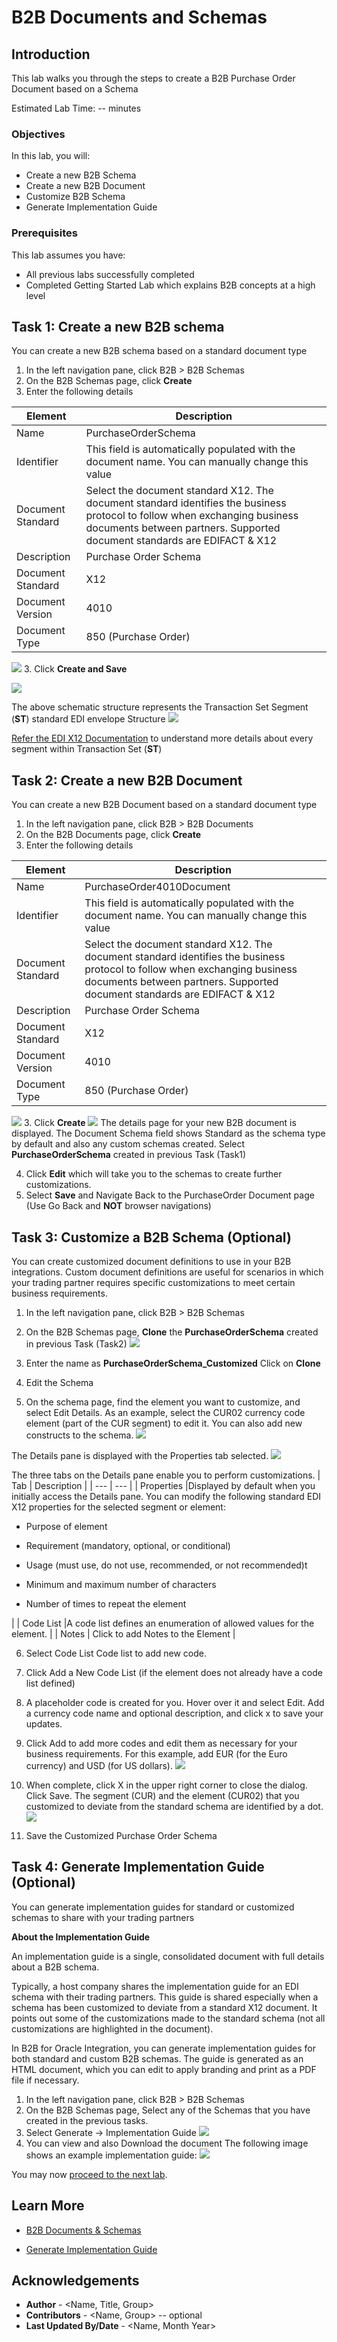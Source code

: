 # B2B Documents and Schemas

## Introduction

This lab walks you through the steps to create a B2B Purchase Order Document based on a Schema

Estimated Lab Time: -- minutes

### Objectives

In this lab, you will:
* Create a new B2B Schema
* Create a new B2B Document
* Customize B2B Schema
* Generate Implementation Guide

### Prerequisites

This lab assumes you have:
* All previous labs successfully completed
* Completed Getting Started Lab which explains B2B concepts at a high level


## Task 1: Create a new B2B schema
You can create a new B2B schema based on a standard document type

1. In the left navigation pane, click B2B > B2B Schemas
2. On the B2B Schemas page, click **Create**
3. Enter the following details

| Element | Description |
| --- | --- |
| Name |PurchaseOrderSchema|
| Identifier |This field is automatically populated with the document name. You can manually change this value |
| Document Standard | Select the document standard X12. The document standard identifies the business protocol to follow when exchanging business documents between partners. Supported document standards are EDIFACT & X12 |
| Description | Purchase Order Schema |
| Document Standard	 | X12 |
| Document Version	 | 4010 |
| Document Type	 | 850 (Purchase Order) |

![](images/POSchema4010.png)
3. Click **Create and Save**

![](images/POSchema-Structure.png)

The above schematic structure represents the Transaction Set Segment (**ST**) standard EDI envelope Structure
![](images/x12_env_structure.png)

[Refer the EDI X12 Documentation](https://docs.oracle.com/en/cloud/paas/integration-cloud/integration-b2b/edi-x12.html#GUID-7C278E59-A35E-41A2-8EB7-9E947FF32F4E)  to understand more details about every segment within Transaction Set (**ST**)


## Task 2: Create a new B2B Document

You can create a new B2B Document based on a standard document type

1. In the left navigation pane, click B2B > B2B Documents
2. On the B2B Documents page, click **Create**
3. Enter the following details

| Element | Description |
| --- | --- |
| Name |PurchaseOrder4010Document|
| Identifier |This field is automatically populated with the document name. You can manually change this value |
| Document Standard | Select the document standard X12. The document standard identifies the business protocol to follow when exchanging business documents between partners. Supported document standards are EDIFACT & X12 |
| Description | Purchase Order Schema |
| Document Standard	 | X12 |
| Document Version	 | 4010 |
| Document Type	 | 850 (Purchase Order) |

![](images/PODocument4010.png)
3. Click **Create**
![](images/PODocument4010-Customize.png)
The details page for your new B2B document is displayed. The Document Schema field shows Standard as the schema type by default and also any custom schemas created. Select **PurchaseOrderSchema** created in previous Task (Task1)

4. Click **Edit** which will take you to the schemas to create further customizations.
5. Select **Save** and Navigate Back to the PurchaseOrder Document page (Use Go Back and **NOT** browser navigations)

## Task 3: Customize a B2B Schema (Optional)
You can create customized document definitions to use in your B2B integrations. Custom document definitions are useful for scenarios in which your trading partner requires specific customizations to meet certain business requirements.

1. In the left navigation pane, click B2B > B2B Schemas
2. On the B2B Schemas page, **Clone** the **PurchaseOrderSchema** created in previous Task (Task2)
![](images/CustomizePOSchema4010-Clone.png)

3.	Enter the name as **PurchaseOrderSchema_Customized** Click on **Clone**
4.  Edit the Schema
5.	On the schema page, find the element you want to customize, and select Edit Details. As an example, select the CUR02 currency code element (part of the CUR segment) to edit it. You can also add new constructs to the schema.
![](images/CustomizePOSchema4010-EditCur02.png)

The Details pane is displayed with the Properties tab selected.
![](images/CustomizePOSchema4010-EditCur02-1.png)

The three tabs on the Details pane enable you to perform customizations.
| Tab | Description |
| --- | --- |
| Properties |Displayed by default when you initially access the Details pane. You can modify the following standard EDI X12 properties for the selected segment or element: <ul><li>Purpose of element</ul></li><ul><li>Requirement (mandatory, optional, or conditional)</ul></li><ul><li>Usage (must use, do not use, recommended, or not recommended)t</ul></li><ul><li>Minimum and maximum number of characters</ul></li><ul><li>Number of times to repeat the element</ul></li>|
| Code List |A code list defines an enumeration of allowed values for the element. |
| Notes  | Click to add Notes to the Element |

6.	Select Code List Code list to add new code.
7.	Click Add a New Code List (if the element does not already have a code list defined)
8.	A placeholder code is created for you. Hover over it and select Edit. Add a currency code name and optional description, and click x to save your updates.
9.	Click Add to add more codes and edit them as necessary for your business requirements. For this example, add EUR (for the Euro currency) and USD (for US dollars).
![](images/CustomizePOSchema4010-EditCur02-2.png)

10.	When complete, click X in the upper right corner to close the dialog. Click Save.
The segment (CUR) and the element (CUR02) that you customized to deviate from the standard schema are identified by a dot.
![](images/CustomizePOSchema4010-EditCur02-3.png)

11.	 Save the Customized Purchase Order Schema

## Task 4: Generate Implementation Guide (Optional)
You can generate implementation guides for standard or customized schemas to share with your trading partners

**About the Implementation Guide**

An implementation guide is a single, consolidated document with full details about a B2B schema.

Typically, a host company shares the implementation guide for an EDI schema with their trading partners. This guide is shared especially when a schema has been customized to deviate from a standard X12 document. It points out some of the customizations made to the standard schema (not all customizations are highlighted in the document).

In B2B for Oracle Integration, you can generate implementation guides for both standard and custom B2B schemas. The guide is generated as an HTML document, which you can edit to apply branding and print as a PDF file if necessary.

1.	In the left navigation pane, click B2B > B2B Schemas
2.	On the B2B Schemas page, Select any of the Schemas that you have created in the previous tasks.
3.	Select Generate -> Implementation Guide
![](images/CustomizePOSchema4010-ImplGuide-1.png)
4. You can view and also Download the document
The following image shows an example implementation guide:
![](images/CustomizePOSchema4010-ImplGuide-2.png)

You may now [proceed to the next lab](#next).

## Learn More

* [B2B Documents & Schemas](https://docs.oracle.com/en/cloud/paas/integration-cloud/integration-b2b/b2b-documents-and-b2b-schemas.html)

*	[Generate Implementation Guide](https://docs.oracle.com/en/cloud/paas/integration-cloud/integration-b2b/generate-implementation-guide.html#GUID-04ED2504-39C4-4885-8A69-CEDDCA614308)

## Acknowledgements
* **Author** - <Name, Title, Group>
* **Contributors** -  <Name, Group> -- optional
* **Last Updated By/Date** - <Name, Month Year>
